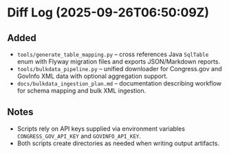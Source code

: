 # Diff Log (2025-09-26T06:50:09Z)

## Added
- `tools/generate_table_mapping.py` – cross references Java `SqlTable` enum with Flyway migration files and exports JSON/Markdown reports.
- `tools/bulkdata_pipeline.py` – unified downloader for Congress.gov and GovInfo XML data with optional aggregation support.
- `docs/bulkdata_ingestion_plan.md` – documentation describing workflow for schema mapping and bulk XML ingestion.

## Notes
- Scripts rely on API keys supplied via environment variables `CONGRESS_GOV_API_KEY` and `GOVINFO_API_KEY`.
- Both scripts create directories as needed when writing output artifacts.
